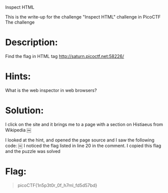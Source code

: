 Inspect HTML

This is the write-up for the challenge "Inspect HTML" challenge in PicoCTF
The challenge

# Description:

Find the flag in HTML tag http://saturn.picoctf.net:58226/

# Hints:

What is the web inspector in web browsers?
# Solution: 

I click on the site and it brings me to a page with a section on Histiaeus from Wikipedia
￼

I looked at the hint, and opened the page source and I saw the following code:
￼
I noticed the flag listed in line 20 in the comment. I copied this flag and the puzzle was solved

# Flag:
> picoCTF{1n5p3t0r_0f_h7ml_fd5d57bd}
